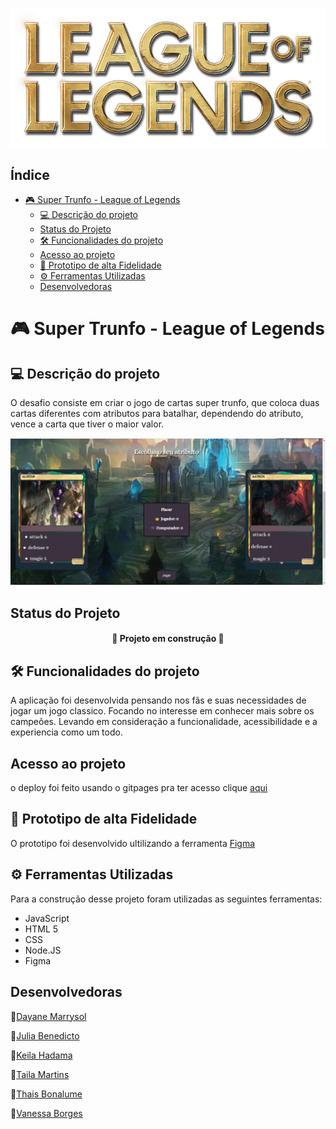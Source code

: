 ![titulo e imagem da capa](/src/img/logo.png)


## Índice

- [🎮 Super Trunfo - League of Legends](#-super-trunfo---league-of-legends)
  - [💻 Descrição do projeto](#-descrição-do-projeto)
  - [Status do Projeto](#status-do-projeto)
  - [🛠 Funcionalidades do projeto](#-funcionalidades-do-projeto)
  - [Acesso ao projeto](#acesso-ao-projeto)
  - [🎨 Prototipo de alta Fidelidade](#-prototipo-de-alta-fidelidade)
  - [⚙ Ferramentas Utilizadas](#-ferramentas-utilizadas)
  - [Desenvolvedoras](#desenvolvedoras)


# 🎮 Super Trunfo - League of Legends

 ## 💻 Descrição do projeto
O desafio consiste em criar o jogo de cartas super trunfo, que coloca duas cartas diferentes com atributos para batalhar, dependendo do atributo, vence a carta que tiver o maior valor.

![imagem da pagina web](/image.png)

## Status do Projeto
<h4 align="center">
     🚧 Projeto em construção 🚧
</h4>

## 🛠 Funcionalidades do projeto
A aplicação foi desenvolvida pensando nos fãs e suas necessidades de jogar um jogo classico. Focando no interesse em conhecer mais sobre os campeões. Levando em consideração a funcionalidade, acessibilidade e a experiencia como um todo.

## Acesso ao projeto
o deploy foi feito usando o gitpages pra ter acesso clique [aqui](https://juliabb.github.io/super-trunfo-lol/)

## 🎨 Prototipo de alta Fidelidade
O prototipo foi desenvolvido ultilizando a ferramenta [Figma](https://www.figma.com/file/xRhpBQkoFxHq0yLPZ1eSBy/Untitled)

## ⚙ Ferramentas Utilizadas

Para a construção desse projeto foram utilizadas as seguintes ferramentas:

- JavaScript
- HTML 5
- CSS
- Node.JS
- Figma


## Desenvolvedoras
👩[Dayane Marrysol](https://www.linkedin.com/in/dayannemaryssol/)

👩[Julia Benedicto](https://www.linkedin.com/in/julia-cruz-7aa339183/)

👩[Keila Hadama](https://www.linkedin.com/in/keila-hadama/)

👩[Taila Martins](https://www.linkedin.com/in/taila-martins/)

👩[Thais Bonalume](https://www.linkedin.com/in/thais-moreira-jesus-bonalume/)

👩[Vanessa Borges](https://www.linkedin.com/in/vanessa-borges-a05b4636/)





















